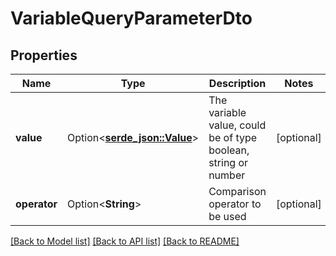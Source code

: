 # VariableQueryParameterDto

## Properties

Name | Type | Description | Notes
------------ | ------------- | ------------- | -------------
**value** | Option<[**serde_json::Value**](.md)> | The variable value, could be of type boolean, string or number | [optional]
**operator** | Option<**String**> | Comparison operator to be used | [optional]

[[Back to Model list]](../README.md#documentation-for-models) [[Back to API list]](../README.md#documentation-for-api-endpoints) [[Back to README]](../README.md)


